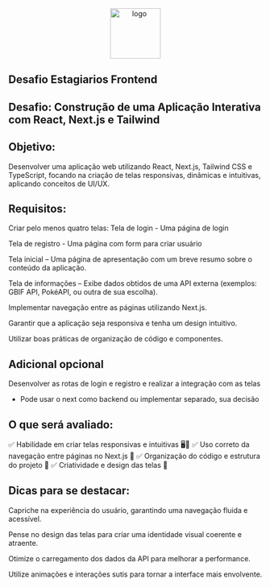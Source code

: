 <div align="center">  
  <img src="https://github.com/user-attachments/assets/2acc5cab-7ec9-4cc6-a3fc-1fe80eceee73" alt="logo" style="width:100px"></img>
</div>

## Desafio Estagiarios Frontend

## Desafio: Construção de uma Aplicação Interativa com React, Next.js e Tailwind
## Objetivo:

Desenvolver uma aplicação web utilizando React, Next.js, Tailwind CSS e TypeScript, focando na criação de telas responsivas, dinâmicas e intuitivas, aplicando conceitos de UI/UX.
## Requisitos:

Criar pelo menos quatro telas:
Tela de login - Uma página de login

Tela de registro - Uma página com form para criar usuário

Tela inicial – Uma página de apresentação com um breve resumo sobre o conteúdo da aplicação.

Tela de informações – Exibe dados obtidos de uma API externa (exemplos: GBIF API, PokéAPI, ou outra de sua escolha).

Implementar navegação entre as páginas utilizando Next.js.

Garantir que a aplicação seja responsiva e tenha um design intuitivo.

Utilizar boas práticas de organização de código e componentes.

## Adicional opcional
Desenvolver as rotas de login e registro e realizar a integração com as telas

- Pode usar o next como backend ou implementar separado, sua decisão
  
## O que será avaliado:
✅ Habilidade em criar telas responsivas e intuitivas 🖥️📱
✅ Uso correto da navegação entre páginas no Next.js 🔄
✅ Organização do código e estrutura do projeto 📂
✅ Criatividade e design das telas 🎨

## Dicas para se destacar:
Capriche na experiência do usuário, garantindo uma navegação fluida e acessível.

Pense no design das telas para criar uma identidade visual coerente e atraente.

Otimize o carregamento dos dados da API para melhorar a performance.

Utilize animações e interações sutis para tornar a interface mais envolvente.
    
